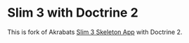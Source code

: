 # Slim 3 with Doctrine 2

This is fork of Akrabats [Slim 3 Skeleton App](https://github.com/akrabat/slim3-skeleton) with Doctrine 2.

